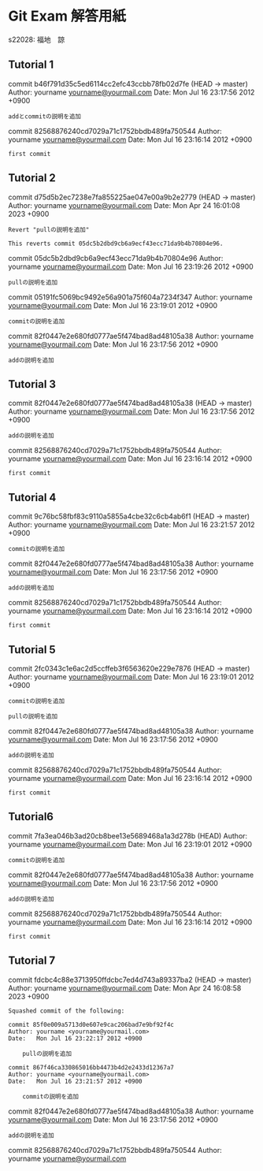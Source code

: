 # Git Exam 解答用紙

s22028: 福地　諒

## Tutorial 1
commit b46f791d35c5ed6114cc2efc43ccbb78fb02d7fe (HEAD -> master)
Author: yourname <yourname@yourmail.com>
Date:   Mon Jul 16 23:17:56 2012 +0900

    addとcommitの説明を追加

commit 82568876240cd7029a71c1752bbdb489fa750544
Author: yourname <yourname@yourmail.com>
Date:   Mon Jul 16 23:16:14 2012 +0900

    first commit

## Tutorial 2
commit d75d5b2ec7238e7fa855225ae047e00a9b2e2779 (HEAD -> master)
Author: yourname <yourname@yourmail.com>
Date:   Mon Apr 24 16:01:08 2023 +0900

    Revert "pullの説明を追加"
    
    This reverts commit 05dc5b2dbd9cb6a9ecf43ecc71da9b4b70804e96.

commit 05dc5b2dbd9cb6a9ecf43ecc71da9b4b70804e96
Author: yourname <yourname@yourmail.com>
Date:   Mon Jul 16 23:19:26 2012 +0900

    pullの説明を追加

commit 05191fc5069bc9492e56a901a75f604a7234f347
Author: yourname <yourname@yourmail.com>
Date:   Mon Jul 16 23:19:01 2012 +0900

    commitの説明を追加

commit 82f0447e2e680fd0777ae5f474bad8ad48105a38
Author: yourname <yourname@yourmail.com>
Date:   Mon Jul 16 23:17:56 2012 +0900

    addの説明を追加

## Tutorial 3
commit 82f0447e2e680fd0777ae5f474bad8ad48105a38 (HEAD -> master)
Author: yourname <yourname@yourmail.com>
Date:   Mon Jul 16 23:17:56 2012 +0900

    addの説明を追加

commit 82568876240cd7029a71c1752bbdb489fa750544
Author: yourname <yourname@yourmail.com>
Date:   Mon Jul 16 23:16:14 2012 +0900

    first commit

## Tutorial 4
commit 9c76bc58fbf83c9110a5855a4cbe32c6cb4ab6f1 (HEAD -> master)
Author: yourname <yourname@yourmail.com>
Date:   Mon Jul 16 23:21:57 2012 +0900

    commitの説明を追加

commit 82f0447e2e680fd0777ae5f474bad8ad48105a38
Author: yourname <yourname@yourmail.com>
Date:   Mon Jul 16 23:17:56 2012 +0900

    addの説明を追加

commit 82568876240cd7029a71c1752bbdb489fa750544
Author: yourname <yourname@yourmail.com>
Date:   Mon Jul 16 23:16:14 2012 +0900

    first commit

## Tutorial 5
commit 2fc0343c1e6ac2d5ccffeb3f6563620e229e7876 (HEAD -> master)
Author: yourname <yourname@yourmail.com>
Date:   Mon Jul 16 23:19:01 2012 +0900

    commitの説明を追加
    
    pullの説明を追加

commit 82f0447e2e680fd0777ae5f474bad8ad48105a38
Author: yourname <yourname@yourmail.com>
Date:   Mon Jul 16 23:17:56 2012 +0900

    addの説明を追加

commit 82568876240cd7029a71c1752bbdb489fa750544
Author: yourname <yourname@yourmail.com>
Date:   Mon Jul 16 23:16:14 2012 +0900

    first commit

## Tutorial6
commit 7fa3ea046b3ad20cb8bee13e5689468a1a3d278b (HEAD)
Author: yourname <yourname@yourmail.com>
Date:   Mon Jul 16 23:19:01 2012 +0900

    commitの説明を追加

commit 82f0447e2e680fd0777ae5f474bad8ad48105a38
Author: yourname <yourname@yourmail.com>
Date:   Mon Jul 16 23:17:56 2012 +0900

    addの説明を追加

commit 82568876240cd7029a71c1752bbdb489fa750544
Author: yourname <yourname@yourmail.com>
Date:   Mon Jul 16 23:16:14 2012 +0900

    first commit

## Tutorial 7
commit fdcbc4c88e3713950ffdcbc7ed4d743a89337ba2 (HEAD -> master)
Author: yourname <yourname@yourmail.com>
Date:   Mon Apr 24 16:08:58 2023 +0900

    Squashed commit of the following:
    
    commit 85f0e009a5713d0e607e9cac206bad7e9bf92f4c
    Author: yourname <yourname@yourmail.com>
    Date:   Mon Jul 16 23:22:17 2012 +0900
    
        pullの説明を追加
    
    commit 867f46ca330865016bb4473b4d2e2433d12367a7
    Author: yourname <yourname@yourmail.com>
    Date:   Mon Jul 16 23:21:57 2012 +0900
    
        commitの説明を追加

commit 82f0447e2e680fd0777ae5f474bad8ad48105a38
Author: yourname <yourname@yourmail.com>
Date:   Mon Jul 16 23:17:56 2012 +0900

    addの説明を追加

commit 82568876240cd7029a71c1752bbdb489fa750544
Author: yourname <yourname@yourmail.com>

